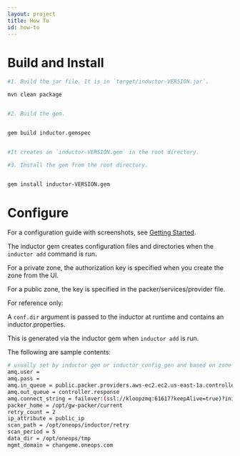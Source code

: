 ```yaml
---
layout: project
title: How To 
id: how-to
---
```


# Build and Install

~~~ bash
#1. Build the jar file. It is in `target/inductor-VERSION.jar`.

mvn clean package


#2. Build the gem.


gem build inductor.gemspec


#It creates an `inductor-VERSION.gem` in the root directory.

#3. Install the gem from the root directory.


gem install inductor-VERSION.gem
~~~

# Configure

For a configuration guide with screenshots, see [Getting Started](../getting-started/#getting-started).

The inductor gem creates configuration files and directories when the `inductor add` command is run.

For a private zone, the authorization key is specified when you create the zone from the UI.

For a public zone, the key is specified in the packer/services/provider file.

For reference only:

A `conf.dir` argument is passed to the inductor at runtime and contains an inductor.properties.

This is generated via the inductor gem when `inductor add` is run.

The following are sample contents:

~~~bash
# usually set by inductor gem or inductor_config_gen and based on zone
amq.user =
amq.pass =
amq.in_queue = public.packer.providers.aws-ec2.ec2.us-east-1a.controller.workorders
amq.out_queue = controller.response
amq.connect_string = failover:(ssl://kloopzmq:61617?keepAlive=true)?initialReconnectDelay=1000&startupMaxReconnectAttempts=2
packer_home = /opt/gw-packer/current
retry_count = 2
ip_attribute = public_ip
scan_path = /opt/oneops/inductor/retry
scan_period = 5
data_dir = /opt/oneops/tmp
mgmt_domain = changeme.oneops.com
~~~ 
